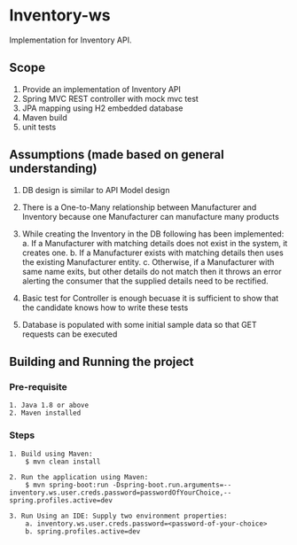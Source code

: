 # Inventory-ws
Implementation for Inventory API.

## Scope
1. Provide an implementation of Inventory API
2. Spring MVC REST controller with mock mvc test
3. JPA mapping using H2 embedded database
4. Maven build
5. unit tests

## Assumptions (made based on general understanding)
1. DB design is similar to API Model design
2. There is a One-to-Many relationship between Manufacturer and Inventory because one Manufacturer can manufacture
   many products
3. While creating the Inventory in the DB following has been implemented:
    a. If a Manufacturer with matching details does not exist in the system, it creates one. 
    b. If a Manufacturer exists with matching details then uses the existing Manufacturer entity.
    c. Otherwise, if a Manufacturer with same name exits, but other details do not match then it throws an error
       alerting the consumer that the supplied details need to be rectified.
       
4. Basic test for Controller is enough becuase it is sufficient to show that the candidate knows how to write these tests
5. Database is populated with some initial sample data so that GET requests can be executed

## Building and Running the project
### Pre-requisite
    1. Java 1.8 or above
    2. Maven installed
    
### Steps    
    1. Build using Maven: 
        $ mvn clean install
    
    2. Run the application using Maven:
        $ mvn spring-boot:run -Dspring-boot.run.arguments=--inventory.ws.user.creds.password=passwordOfYourChoice,--spring.profiles.active=dev
    
    3. Run Using an IDE: Supply two environment properties: 
        a. inventory.ws.user.creds.password=<password-of-your-choice>
        b. spring.profiles.active=dev
    